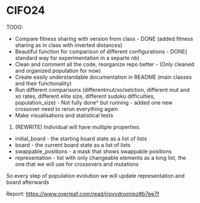 # CIFO24

TODO:
- Compare fitness sharing with version from class - DONE (added fitness sharing as in class with inverted distances)
- Beautiful function for comparison of different configurations - DONE( standard way for experimentation in a separte nb)
- Clean and comment all the code, reorganize repo better - (Only cleaned and organized population for now)
- Create easily understandable documentation in README (main classes and their functionality)
- Run different comparisons (differentmut/xo/selction, different mut and xo rates, different elite size, different sudoku difficulties, population_size) - Not fully done^ but running - added one new crossover need to rerun everything again
- Make visualisations and statistical tests

1) (REWRITE) Individual will have multiple properties:
- initial_board - the starting board state as a list of lists
- board - the current board state as a list of lists
- swappable_positions - a mask that shows swappable positions
- representation - list with only changeable elements as a long list, the one that we will use for crossovers and mutations

So every step of population evolution we will update representation and board afterwards

Report: https://www.overleaf.com/read/jrpvvdnxmjpz#b7ee7f